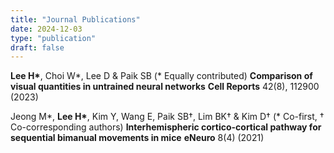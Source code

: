 ```yaml
---
title: "Journal Publications"
date: 2024-12-03
type: "publication"
draft: false
---
```


__Lee H*__, Choi W*, Lee D & Paik SB (* Equally contributed)
**Comparison of visual quantities in untrained neural networks** 
**Cell Reports** 42(8), 112900 (2023)

Jeong M*, __Lee H*__, Kim Y, Wang E, Paik SB†, Lim BK† & Kim D† (* Co-first, † Co-corresponding authors)
**Interhemispheric cortico-cortical pathway for sequential bimanual movements in mice**
**eNeuro** 8(4) (2021)
